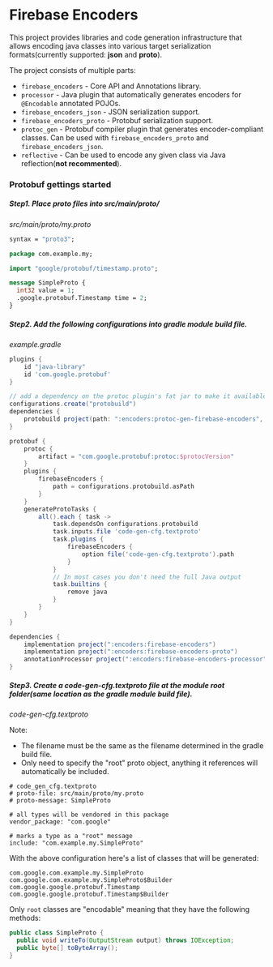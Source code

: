 # Firebase Encoders

This project provides libraries and code generation infrastructure that allows
encoding java classes into various target serialization formats(currently
supported: **json** and **proto**).

The project consists of multiple parts:

*   `firebase_encoders` - Core API and Annotations library.
*   `processor` - Java plugin that automatically generates encoders for
    `@Encodable` annotated POJOs.
*   `firebase_encoders_json` - JSON serialization support.
*   `firebase_encoders_proto` - Protobuf serialization support.
*   `protoc_gen` - Protobuf compiler plugin that generates encoder-compliant
    classes. Can be used with `firebase_encoders_proto` and
    `firebase_encoders_json`.
*   `reflective` - Can be used to encode any given class via Java
    reflection(**not recommented**).

### Protobuf gettings started

##### Step1. Place proto files into **src/main/proto/**

*src/main/proto/my.proto*
```proto
syntax = "proto3";

package com.example.my;

import "google/protobuf/timestamp.proto";

message SimpleProto {
  int32 value = 1;
  .google.protobuf.Timestamp time = 2;
}
```


##### Step2. Add the following configurations into gradle module build file.

*example.gradle*
```gradle
plugins {
    id "java-library"
    id 'com.google.protobuf'
}

// add a dependency on the protoc plugin's fat jar to make it available to protobuf below.
configurations.create("protobuild")
dependencies {
    protobuild project(path: ":encoders:protoc-gen-firebase-encoders", configuration: "shadow")
}

protobuf {
    protoc {
        artifact = "com.google.protobuf:protoc:$protocVersion"
    }
    plugins {
        firebaseEncoders {
            path = configurations.protobuild.asPath
        }
    }
    generateProtoTasks {
        all().each { task ->
            task.dependsOn configurations.protobuild
            task.inputs.file 'code-gen-cfg.textproto'
            task.plugins {
                firebaseEncoders {
                    option file('code-gen-cfg.textproto').path
                }
            }
            // In most cases you don't need the full Java output
            task.builtins {
                remove java
            }
        }
    }
}

dependencies {
    implementation project(":encoders:firebase-encoders")
    implementation project(":encoders:firebase-encoders-proto")
    annotationProcessor project(":encoders:firebase-encoders-processor")
}
```

##### Step3. Create a code-gen-cfg.textproto file at the module root folder(same location as the gradle module build file).

*code-gen-cfg.textproto* 

Note:
- The filename must be the same as the filename determined in the gradle build file.
- Only need to specify the "root" proto object, anything it references will automatically be included.
```textproto
# code_gen_cfg.textproto
# proto-file: src/main/proto/my.proto
# proto-message: SimpleProto

# all types will be vendored in this package
vendor_package: "com.google"

# marks a type as a "root" message
include: "com.example.my.SimpleProto"
```

With the above configuration here's a list of classes that will be generated:

```
com.google.com.example.my.SimpleProto
com.google.com.example.my.SimpleProto$Builder
com.google.google.protobuf.Timestamp
com.google.google.protobuf.Timestamp$Builder
```

Only `root` classes are "encodable" meaning that they have the following
methods:

```java
public class SimpleProto {
  public void writeTo(OutputStream output) throws IOException;
  public byte[] toByteArray();
}
```
